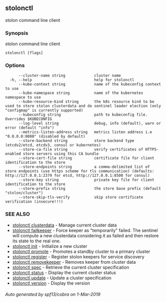 ## stolonctl

stolon command line client

### Synopsis

stolon command line client

```
stolonctl [flags]
```

### Options

```
      --cluster-name string             cluster name
  -h, --help                            help for stolonctl
      --kube-context string             name of the kubeconfig context to use
      --kube-namespace string           name of the kubernetes namespace to use
      --kube-resource-kind string       the k8s resource kind to be used to store stolon clusterdata and do sentinel leader election (only "configmap" is currently supported)
      --kubeconfig string               path to kubeconfig file. Overrides $KUBECONFIG
      --log-level string                debug, info (default), warn or error (default "info")
      --metrics-listen-address string   metrics listen address i.e "0.0.0.0:8080" (disabled by default)
      --store-backend string            store backend type (etcdv2/etcd, etcdv3, consul or kubernetes)
      --store-ca-file string            verify certificates of HTTPS-enabled store servers using this CA bundle
      --store-cert-file string          certificate file for client identification to the store
      --store-endpoints string          a comma-delimited list of store endpoints (use https scheme for tls communication) (defaults: http://127.0.0.1:2379 for etcd, http://127.0.0.1:8500 for consul)
      --store-key string                private key file for client identification to the store
      --store-prefix string             the store base prefix (default "stolon/cluster")
      --store-skip-tls-verify           skip store certificate verification (insecure!!!)
```

### SEE ALSO

* [stolonctl clusterdata](stolonctl_clusterdata.md)	 - Manage current cluster data
* [stolonctl failkeeper](stolonctl_failkeeper.md)	 - Force keeper as "temporarily" failed. The sentinel will compute a new clusterdata considering it as failed and then restore its state to the real one.
* [stolonctl init](stolonctl_init.md)	 - Initialize a new cluster
* [stolonctl promote](stolonctl_promote.md)	 - Promotes a standby cluster to a primary cluster
* [stolonctl register](stolonctl_register.md)	 - Register stolon keepers for service discovery
* [stolonctl removekeeper](stolonctl_removekeeper.md)	 - Removes keeper from cluster data
* [stolonctl spec](stolonctl_spec.md)	 - Retrieve the current cluster specification
* [stolonctl status](stolonctl_status.md)	 - Display the current cluster status
* [stolonctl update](stolonctl_update.md)	 - Update a cluster specification
* [stolonctl version](stolonctl_version.md)	 - Display the version

###### Auto generated by spf13/cobra on 1-Mar-2019
